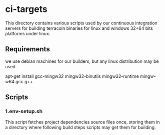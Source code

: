 # ci-targets #

This directory contains various scripts used by our continuous integration servers
for building terracoin binaries for linux and windows 32+64 bits platforms under linux.

## Requirements ##

we use debian machines for our builders, but any linux distribution may be used.

apt-get install gcc-mingw32 mingw32-binutils mingw32-runtime mingw-w64 gcc g++


## Scripts ##

### 1.env-setup.sh ###

This script fetches project dependencies source files once,
storing them in a directory where following build steps scripts
may get them for building.


